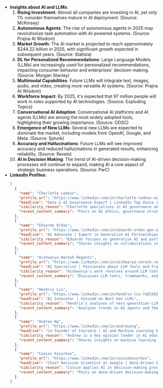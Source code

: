 - **Insights about AI and LLMs**:
  1. **Rising Investment**: Almost all companies are investing in AI, yet only 1% consider themselves mature in AI deployment. (Source: McKinsey)
  2. **Autonomous Agents**: The rise of autonomous agents in 2025 may revolutionize task automation with AI-powered systems. (Source: Prajna AI Wisdom)
  3. **Market Growth**: The AI market is projected to reach approximately $244.22 billion in 2025, with significant growth expected in subsequent years. (Source: Statista)
  4. **DL for Personalized Recommendations**: Large Language Models (LLMs) are increasingly used for personalized recommendations, impacting consumer behavior and enterprises' decision-making. (Source: Morgan Stanley)
  5. **Multimodal Capabilities**: Future LLMs will integrate text, images, audio, and video, creating more versatile AI systems. (Source: Prajna AI Wisdom)
  6. **Workforce Impact**: By 2025, it's expected that 97 million people will work in roles supported by AI technologies. (Source: Exploding Topics)
  7. **Conversational AI Adoption**: Conversational AI platforms and AI agents (LLMs) are among the most widely adopted tools, highlighting their growing importance. (Source: ODSC)
  8. **Emergence of New LLMs**: Several new LLMs are expected to dominate the market, including models from OpenAI, Google, and Meta. (Source: Splunk)
  9. **Accuracy and Hallucinations**: Future LLMs will see improved accuracy and reduced hallucinations in generated results, enhancing reliability. (Source: Revelo)
  10. **AI in Decision Making**: The trend of AI-driven decision-making processes will continue to expand, making AI a core aspect of strategic business operations. (Source: PwC)
- **LinkedIn Profiles**:
  ```json
  [
    {
      "name": "Charlotte Ledoux",
      "profile_url": "https://www.linkedin.com/in/charlotte-ledoux-ai-expert",
      "headline": "Data & AI Governance Expert | LinkedIn Top Voice in AI",
      "similarity_reason": "Charlotte specializes in AI governance and has a strong influence in AI through her insights and articles.",
      "recent_content_summary": "Posts on AI ethics, governance strategies, and emerging AI technologies."
    },
    {
      "name": "Eduardo Ordax",
      "profile_url": "https://www.linkedin.com/in/eduardo-ordax-gen-ai-expert",
      "headline": "AI Advocate | Expert in Generative AI Partnerships",
      "similarity_reason": "Eduardo focuses on generative AI and partnerships in AI applications, aligning perfectly with current trends.",
      "recent_content_summary": "Shares insights on collaborations in AI development and future trends of generative AI."
    },
    {
      "name": "Aishwarya Naresh Reganti",
      "profile_url": "https://www.linkedin.com/in/aishwarya-naresh-reganti",
      "headline": "AI Specialist | Passionate about LLM Tools and Frameworks",
      "similarity_reason": "Aishwarya's work revolves around LLM tools and the upcoming frameworks which are pivotal to AI's future.",
      "recent_content_summary": "Discusses LLM tools, frameworks, and their impact on various industries."
    },
    {
      "name": "Hendrix Liu",
      "profile_url": "https://www.linkedin.com/in/hendrix-liu-7a015822b",
      "headline": "AI Innovator | Focused on Next-Gen LLMs",
      "similarity_reason": "Hendrix's analyses of next-generation LLMs make him an influential figure in AI projects.",
      "recent_content_summary": "Analyzes trends in AI agents and their foundational models."
    },
    {
      "name": "Andrew Ng",
      "profile_url": "https://www.linkedin.com/in/andrewyng",
      "headline": "Co-founder of Coursera | AI and Machine Learning Expert",
      "similarity_reason": "Andrew is a key opinion leader in AI education and applications, shaping AI industry standards.",
      "recent_content_summary": "Shares insights on machine learning applications and AI ethics."
    },
    {
      "name": "Cassie Kozyrkov",
      "profile_url": "https://www.linkedin.com/in/cassiekozyrkov",
      "headline": "Chief Decision Scientist at Google | Data-Driven Strategist",
      "similarity_reason": "Cassie applies AI in decision-making processes, reflecting evolving industry practices.",
      "recent_content_summary": "Posts on data-driven decision-making and AI strategies."
    }
  ]
  ```
